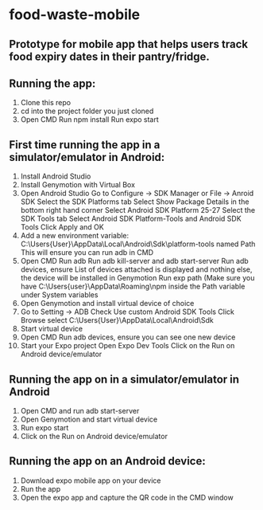 # food-waste-mobile

## Prototype for mobile app that helps users track food expiry dates in their pantry/fridge.

## Running the app: 
1. Clone this repo
2. cd into the project folder you just cloned
3. Open CMD
Run npm install
Run expo start

## First time running the app in a simulator/emulator in Android:
1. Install Android Studio
2. Install Genymotion with Virtual Box
3. Open Android Studio
Go to Configure -> SDK Manager or File -> Anroid SDK
Select the SDK Platforms tab
Select Show Package Details in the bottom right hand corner
Select Android SDK Platform 25-27
Select the SDK Tools tab
Select Android SDK Platform-Tools and Android SDK Tools
Click Apply and OK
4. Add a new environment variable: 
C:\Users\{User}\AppData\Local\Android\Sdk\platform-tools named Path
This will ensure you can run adb in CMD
5. Open CMD
Run adb
Run adb kill-server and adb start-server
Run adb devices, ensure List of devices attached is displayed and nothing else, the device will be installed in Genymotion
Run exp path
(Make sure you have C:\Users\{user}\AppData\Roaming\npm inside the Path variable under System variables
6. Open Genymotion and install virtual device of choice
7. Go to Setting -> ADB
Check Use custom Android SDK Tools
Click Browse select C:\Users\{User}\AppData\Local\Android\Sdk
8. Start virtual device
9. Open CMD
Run adb devices, ensure you can see one new device
10. Start your Expo project
Open Expo Dev Tools
Click on the Run on Android device/emulator

## Running the app on in a simulator/emulator in Android
1. Open CMD and run adb start-server
2. Open Genymotion and start virtual device
3. Run expo start
4. Click on the Run on Android device/emulator 

## Running the app on an Android device:
1. Download expo mobile app on your device
2. Run the app
3. Open the expo app and capture the QR code in the CMD window
